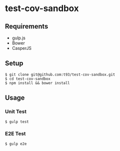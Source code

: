 # test-cov-sandbox

## Requirements

- gulp.js
- Bower
- CasperJS

## Setup

```
$ git clone git@github.com:t93/test-cov-sandbox.git
$ cd test-cov-sandbox
$ npm install && bower install
```

## Usage

### Unit Test

```
$ gulp test
```

### E2E Test

```
$ gulp e2e
```
